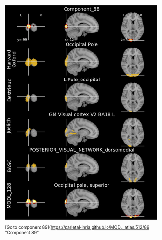 


![88](preliminary/88.jpg "Component 88")

[Go to component 89](https://parietal-inria.github.io/MODL_atlas/512/89 "Component 89"